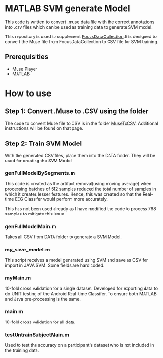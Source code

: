 # MATLAB SVM generate Model

This code is written to convert .muse data file with the correct annotations into .csv files which can be used as training data to generate SVM model. 

This repository is used to supplement [FocusDataCollection](https://github.com/zhijiee/FocusDataCollection).It is designed to convert the Muse file from FocusDataCollection to CSV file for SVM training. 

## Prerequisities 

- Muse Player 
- MATLAB 

# How to use

## Step 1: Convert .Muse to .CSV using the folder 

The code to convert Muse file to CSV is in the folder [MuseToCSV](https://github.com/zhijiee/matlab_svm_classifier/tree/master/MuseToCSV). Additional instructions will be found on that page. 


## Step 2: Train SVM Model 

With the generated CSV files, place them into the DATA folder. They will be used for creating the SVM Model. 

### genFullModelBySegments.m
This code is created as the artifact removal(using moving average) when processing batches of 512 samples reduced the total number of samples in which it creates lesser features. Hence, this was created so that the Real-time EEG Classifer would perform more accurately. 

This has not been used already as I have modified the code to process 768 samples to mitigate this issue.

### genFullModelMain.m
Takes all CSV from DATA folder to generate a SVM Model. 

### my_save_model.m
This script receives a model generated using SVM and save as CSV for import in JAVA SVM. Some fields are hard coded. 

### myMain.m
10-fold cross validation for a single dataset. Developed for exporting data to do UNIT testing of the Android Real-time Classifer. To ensure both MATLAB and Java pre-processing is the same. 

### main.m
10-fold cross validation for all data. 

### testUntrainSubjectMain.m 
Used to test the accuracy on a participant's dataset who is not included in the training data. 